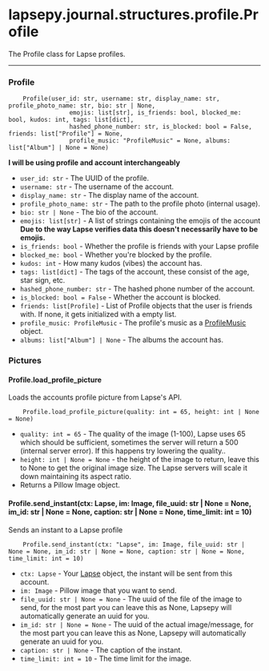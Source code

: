 # lapsepy.journal.structures.profile.Profile
The Profile class for Lapse profiles.
<hr>

### Profile
```python3
    Profile(user_id: str, username: str, display_name: str, profile_photo_name: str, bio: str | None,
                 emojis: list[str], is_friends: bool, blocked_me: bool, kudos: int, tags: list[dict],
                 hashed_phone_number: str, is_blocked: bool = False, friends: list["Profile"] = None,
                 profile_music: "ProfileMusic" = None, albums: list["Album"] | None = None)
```
**I will be using profile and account interchangeably**
* `user_id: str` - The UUID of the profile.
* `username: str` - The username of the account.
* `display_name: str` - The display name of the account.
* `profile_photo_name: str` - The path to the profile photo (internal usage).
* `bio: str | None` - The bio of the account.
* `emojis: list[str]` - A list of strings containing the emojis of the account **Due to the way Lapse verifies data this doesn't necessarily have to be emojis.**
* `is_friends: bool` - Whether the profile is friends with your Lapse profile
* `blocked_me: bool` - Whether you're blocked by the profile.
* `kudos: int` - How many kudos (vibes) the account has.
* `tags: list[dict]` - The tags of the account, these consist of the age, star sign, etc.
* `hashed_phone_number: str` - The hashed phone number of the account.
* `is_blocked: bool = False` - Whether the account is blocked.
* `friends: list[Profile]` - List of Profile objects that the user is friends with. If none, it gets initialized with a empty list.
* `profile_music: ProfileMusic` - The profile's music as a [ProfileMusic](#) object.
* `albums: list["Album"] | None` - The albums the account has. 


### Pictures

#### Profile.load_profile_picture
Loads the accounts profile picture from Lapse's API.
```python3
    Profile.load_profile_picture(quality: int = 65, height: int | None = None)
```
* `quality: int = 65` - The quality of the image (1-100), Lapse uses 65 which should be sufficient, sometimes the server will return a 500 (internal server error). If this happens try lowering the quality..
* `height: int | None = None` - the height of the image to return, leave this to None to get the original image size. The Lapse servers will scale it down maintaining its aspect ratio.
* Returns a Pillow Image object.

#### Profile.send_instant(ctx: Lapse, im: Image, file_uuid: str | None = None, im_id: str | None = None, caption: str | None = None, time_limit: int = 10)
Sends an instant to a Lapse profile
```python3
    Profile.send_instant(ctx: "Lapse", im: Image, file_uuid: str | None = None, im_id: str | None = None, caption: str | None = None, time_limit: int = 10)
```
* `ctx: Lapse` - Your [Lapse](./Lapse.md) object, the instant will be sent from this account.
* `im: Image` - Pillow image that you want to send.
* `file_uuid: str | None = None` - The uuid of the file of the image to send, for the most part you can leave this as None, Lapsepy will automatically generate an uuid for you.
* `im_id: str | None = None` - The uuid of the actual image/message, for the most part you can leave this as None, Lapsepy will automatically generate an uuid for you.
* `caption: str | None` - The caption of the instant.
* `time_limit: int = 10` - The time limit for the image.
